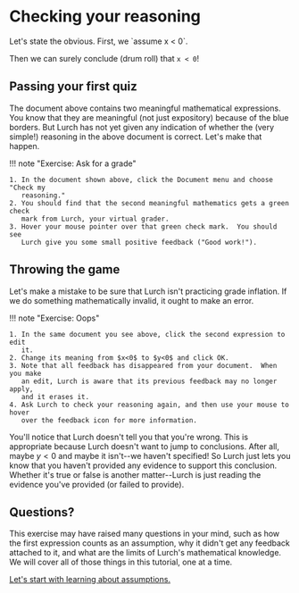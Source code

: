 
# Checking your reasoning

<div class='lurch-embed' width='100%' height='400px'>
Let's state the obvious.  First, we `assume x < 0`.

Then we can surely conclude (drum roll) that `x < 0`!
</div>

## Passing your first quiz

The document above contains two meaningful mathematical expressions.  You know
that they are meaningful (not just expository) because of the blue borders.
But Lurch has not yet given any indication of whether the (very simple!)
reasoning in the above document is correct.  Let's make that happen.

!!! note "Exercise: Ask for a grade"

    1. In the document shown above, click the Document menu and choose "Check my
       reasoning."
    2. You should find that the second meaningful mathematics gets a green check
       mark from Lurch, your virtual grader.
    3. Hover your mouse pointer over that green check mark.  You should see
       Lurch give you some small positive feedback ("Good work!").

## Throwing the game

Let's make a mistake to be sure that Lurch isn't practicing grade inflation.
If we do something mathematically invalid, it ought to make an error.

!!! note "Exercise: Oops"

    1. In the same document you see above, click the second expression to edit
       it.
    2. Change its meaning from $x<0$ to $y<0$ and click OK.
    3. Note that all feedback has disappeared from your document.  When you make
       an edit, Lurch is aware that its previous feedback may no longer apply,
       and it erases it.
    4. Ask Lurch to check your reasoning again, and then use your mouse to hover
       over the feedback icon for more information.

You'll notice that Lurch doesn't tell you that you're wrong.  This is
appropriate because Lurch doesn't want to jump to conclusions.  After all,
maybe $y<0$ and maybe it isn't--we haven't specified!  So Lurch just lets you
know that you haven't provided any evidence to support this conclusion.  Whether
it's true or false is another matter--Lurch is just reading the evidence you've
provided (or failed to provide).

## Questions?

This exercise may have raised many questions in your mind, such as how the first
expression counts as an assumption, why it didn't get any feedback attached to
it, and what are the limits of Lurch's mathematical knowledge.  We will cover
all of those things in this tutorial, one at a time.

[Let's start with learning about assumptions.](tut-05-assumptions.md)

